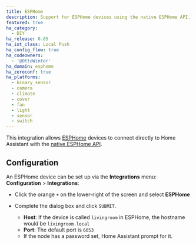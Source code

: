 ```yaml
---
title: ESPHome
description: Support for ESPHome devices using the native ESPHome API.
featured: true
ha_category:
  - DIY
ha_release: 0.85
ha_iot_class: Local Push
ha_config_flow: true
ha_codeowners:
  - '@OttoWinter'
ha_domain: esphome
ha_zeroconf: true
ha_platforms:
  - binary_sensor
  - camera
  - climate
  - cover
  - fan
  - light
  - sensor
  - switch
---
```


This integration allows [ESPHome](https://esphome.io) devices to connect directly to Home Assistant with the [native ESPHome API](https://esphome.io/components/api.html).

## Configuration

An ESPHome device can be set up via the **Integrations** menu: **Configuration** > **Integrations**:

* Click the orange `+` on the lower-right of the screen and select **ESPHome**

* Complete the dialog box and click `SUBMIT`. 
    * **Host**: If the device is called `livingroom` in ESPHome, the hostname would be `livingroom.local`
    * **Port**: The default port is `6053`
    * If the node has a password set, Home Assistant prompt for it.
